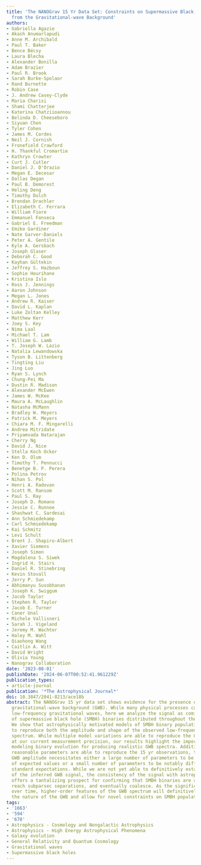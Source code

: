 ```yaml
---
title: 'The NANOGrav 15 Yr Data Set: Constraints on Supermassive Black Hole Binaries
  from the Gravitational-wave Background'
authors:
- Gabriella Agazie
- Akash Anumarlapudi
- Anne M. Archibald
- Paul T. Baker
- Bence Bécsy
- Laura Blecha
- Alexander Bonilla
- Adam Brazier
- Paul R. Brook
- Sarah Burke-Spolaor
- Rand Burnette
- Robin Case
- J. Andrew Casey-Clyde
- Maria Charisi
- Shami Chatterjee
- Katerina Chatziioannou
- Belinda D. Cheeseboro
- Siyuan Chen
- Tyler Cohen
- James M. Cordes
- Neil J. Cornish
- Fronefield Crawford
- H. Thankful Cromartie
- Kathryn Crowter
- Curt J. Cutler
- Daniel J. D'Orazio
- Megan E. Decesar
- Dallas Degan
- Paul B. Demorest
- Heling Deng
- Timothy Dolch
- Brendan Drachler
- Elizabeth C. Ferrara
- William Fiore
- Emmanuel Fonseca
- Gabriel E. Freedman
- Emiko Gardiner
- Nate Garver-Daniels
- Peter A. Gentile
- Kyle A. Gersbach
- Joseph Glaser
- Deborah C. Good
- Kayhan Gültekin
- Jeffrey S. Hazboun
- Sophie Hourihane
- Kristina Islo
- Ross J. Jennings
- Aaron Johnson
- Megan L. Jones
- Andrew R. Kaiser
- David L. Kaplan
- Luke Zoltan Kelley
- Matthew Kerr
- Joey S. Key
- Nima Laal
- Michael T. Lam
- William G. Lamb
- T. Joseph W. Lazio
- Natalia Lewandowska
- Tyson B. Littenberg
- Tingting Liu
- Jing Luo
- Ryan S. Lynch
- Chung-Pei Ma
- Dustin R. Madison
- Alexander McEwen
- James W. McKee
- Maura A. McLaughlin
- Natasha McMann
- Bradley W. Meyers
- Patrick M. Meyers
- Chiara M. F. Mingarelli
- Andrea Mitridate
- Priyamvada Natarajan
- Cherry Ng
- David J. Nice
- Stella Koch Ocker
- Ken D. Olum
- Timothy T. Pennucci
- Benetge B. P. Perera
- Polina Petrov
- Nihan S. Pol
- Henri A. Radovan
- Scott M. Ransom
- Paul S. Ray
- Joseph D. Romano
- Jessie C. Runnoe
- Shashwat C. Sardesai
- Ann Schmiedekamp
- Carl Schmiedekamp
- Kai Schmitz
- Levi Schult
- Brent J. Shapiro-Albert
- Xavier Siemens
- Joseph Simon
- Magdalena S. Siwek
- Ingrid H. Stairs
- Daniel R. Stinebring
- Kevin Stovall
- Jerry P. Sun
- Abhimanyu Susobhanan
- Joseph K. Swiggum
- Jacob Taylor
- Stephen R. Taylor
- Jacob E. Turner
- Caner Unal
- Michele Vallisneri
- Sarah J. Vigeland
- Jeremy M. Wachter
- Haley M. Wahl
- Qiaohong Wang
- Caitlin A. Witt
- David Wright
- Olivia Young
- Nanograv Collaboration
date: '2023-08-01'
publishDate: '2024-06-07T00:52:41.961229Z'
publication_types:
- article-journal
publication: '*The Astrophysical Journal*'
doi: 10.3847/2041-8213/ace18b
abstract: The NANOGrav 15 yr data set shows evidence for the presence of a low-frequency
  gravitational-wave background (GWB). While many physical processes can source such
  low-frequency gravitational waves, here we analyze the signal as coming from a population
  of supermassive black hole (SMBH) binaries distributed throughout the Universe.
  We show that astrophysically motivated models of SMBH binary populations are able
  to reproduce both the amplitude and shape of the observed low-frequency gravitational-wave
  spectrum. While multiple model variations are able to reproduce the GWB spectrum
  at our current measurement precision, our results highlight the importance of accurately
  modeling binary evolution for producing realistic GWB spectra. Additionally, while
  reasonable parameters are able to reproduce the 15 yr observations, the implied
  GWB amplitude necessitates either a large number of parameters to be at the edges
  of expected values or a small number of parameters to be notably different from
  standard expectations. While we are not yet able to definitively establish the origin
  of the inferred GWB signal, the consistency of the signal with astrophysical expectations
  offers a tantalizing prospect for confirming that SMBH binaries are able to form,
  reach subparsec separations, and eventually coalesce. As the significance grows
  over time, higher-order features of the GWB spectrum will definitively determine
  the nature of the GWB and allow for novel constraints on SMBH populations.
tags:
- '1663'
- '594'
- '678'
- Astrophysics - Cosmology and Nongalactic Astrophysics
- Astrophysics - High Energy Astrophysical Phenomena
- Galaxy evolution
- General Relativity and Quantum Cosmology
- Gravitational waves
- Supermassive black holes
---
```

